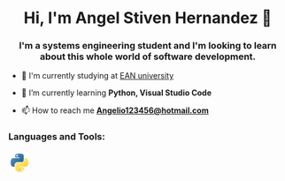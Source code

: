 <h1 align="center">Hi, I'm Angel Stiven Hernandez 👋</h1>
<h3 align="center">I'm a systems engineering student and I'm looking to learn about this whole world of software development.</h3>

- 🔭 I'm currently studying at [EAN university](https://universidadean.edu.co/programas/carreras-profesionales/carrera-de-ingenieria-de-sistemas)

- 🌱 I’m currently learning **Python, Visual Studio Code**

- 📫 How to reach me **Angelio123456@hotmail.com**


<h3 align="left">Languages and Tools:</h3>
<p align="left"> <a href="https://www.python.org" target="_blank"> <img src="https://raw.githubusercontent.com/devicons/devicon/master/icons/python/python-original.svg" alt="python" width="40" height="40"/> </a> </p>
